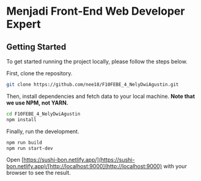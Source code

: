 # Menjadi Front-End Web Developer Expert

<!-- prettier-ignore-start -->
<!-- markdownlint-disable -->
<!-- ALL-CONTRIBUTORS-BADGE:START - Do not remove or modify this section -->

## Getting Started

To get started running the project locally, please follow the steps below.

First, clone the repository.

```bash
git clone https://github.com/nee18/F10FEBE_4_NelyDwiAgustin.git
```

Then, install dependencies and fetch data to your local machine. **Note that we use NPM, not YARN.**

```bash
cd F10FEBE_4_NelyDwiAgustin
npm install
```

Finally, run the development.

```bash
npm run build
npm run start-dev
```

Open [https://sushi-bon.netlify.app/](https://sushi-bon.netlify.app)/[http://localhost:9000](http://localhost:9000) with your browser to see the result.
